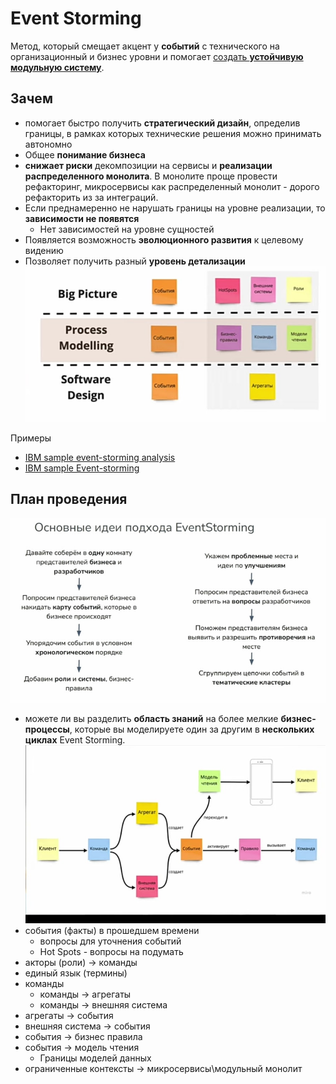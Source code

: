 # Event Storming

Метод, который смещает акцент у __событий__ с технического на организационный и бизнес уровни и помогает [создать __устойчивую модульную систему__](https://habr.com/ru/companies/oleg-bunin/articles/537862/).

## Зачем

- помогает быстро получить __стратегический дизайн__, определив границы, в рамках которых технические решения можно принимать автономно
- Общее __понимание бизнеса__
- __снижает риски__ декомпозиции на сервисы  и __реализации распределенного монолита__. В монолите проще провести рефакторинг, микросервисы как распределенный монолит - дорого рефакторить из за интеграций.  
- Если преднамеренно не нарушать границы на уровне реализации, то __зависимости не появятся__
	- Нет зависимостей на уровне сущностей
- Появляется возможность __эволюционного развития__ к целевому видению
- Позволяет получить разный __уровень детализации__
![Alt text](../../../img/pattern/ddd/event.storming.step.jpg)

Примеры

- [IBM sample event-storming analysis](https://ibm-cloud-architecture.github.io/refarch-kc/implementation/event-storming-analysis/)
- [IBM sample Event-storming](https://www.ibm.com/cloud/architecture/architecture/practices/event-storming-methodology-architecture/)

## План проведения

![Alt text](../../../img/pattern/ddd/event.storming.plan.jpg)

- можете ли вы разделить __область знаний__ на более мелкие __бизнес-процессы__, которые вы моделируете один за другим в __нескольких циклах__ Event Storming.
![Alt text](../../../img/pattern/ddd/event.storming.elements.jpg)
- события (факты) в прошедшем времени
	- вопросы для уточнения событий
	- Hot Spots - вопросы на подумать
- акторы (роли) -> команды
- единый язык (термины)
- команды 
	- команды -> агрегаты
	- команды -> внешняя система
- агрегаты -> события
- внешняя система -> события
- события -> бизнес правила
- события -> модель чтения
	- Границы моделей данных
- ограниченные контексты -> микросервисы\модульный монолит


